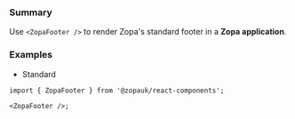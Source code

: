 ### Summary

Use `<ZopaFooter />` to render Zopa's standard footer in a **Zopa application**.

### Examples

- Standard

```tsx
import { ZopaFooter } from '@zopauk/react-components';

<ZopaFooter />;
```
